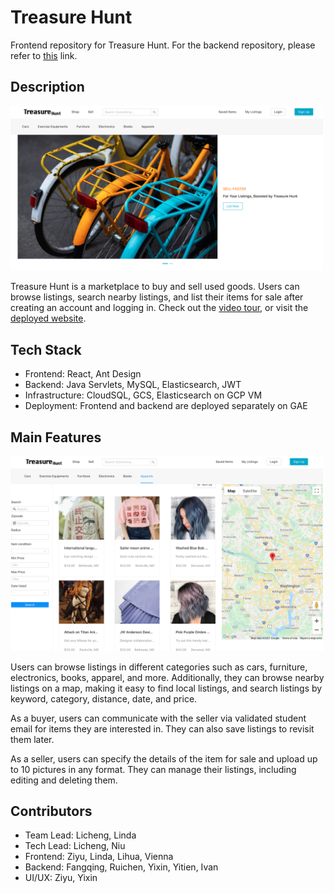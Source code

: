 # Treasure Hunt

Frontend repository for Treasure Hunt. For the backend repository, please refer to [this](https://github.com/ruichen199801/treasure-hunt-backend) link.

## Description

<img src="./images/home1.png" alt="home1" width="500"><br>

Treasure Hunt is a marketplace to buy and sell used goods. Users can browse listings, search nearby listings, and list their items for sale after creating an account and logging in. Check out the [video tour](https://youtu.be/SLAWR725oac), or visit the [deployed website](https://treasure-hunt-314706.uc.r.appspot.com).

## Tech Stack

- Frontend: React, Ant Design
- Backend: Java Servlets, MySQL, Elasticsearch, JWT
- Infrastructure: CloudSQL, GCS, Elasticsearch on GCP VM
- Deployment: Frontend and backend are deployed separately on GAE

## Main Features

<img src="./images/search.png" alt="search" width="500"><br>

Users can browse listings in different categories such as cars, furniture, electronics, books, apparel, and more. Additionally, they can browse nearby listings on a map, making it easy to find local listings, and search listings by keyword, category, distance, date, and price.

As a buyer, users can communicate with the seller via validated student email for items they are interested in. They can also save listings to revisit them later.

As a seller, users can specify the details of the item for sale and upload up to 10 pictures in any format. They can manage their listings, including editing and deleting them.

## Contributors

- Team Lead: Licheng, Linda
- Tech Lead: Licheng, Niu
- Frontend: Ziyu, Linda, Lihua, Vienna
- Backend: Fangqing, Ruichen, Yixin, Yitien, Ivan
- UI/UX: Ziyu, Yixin
